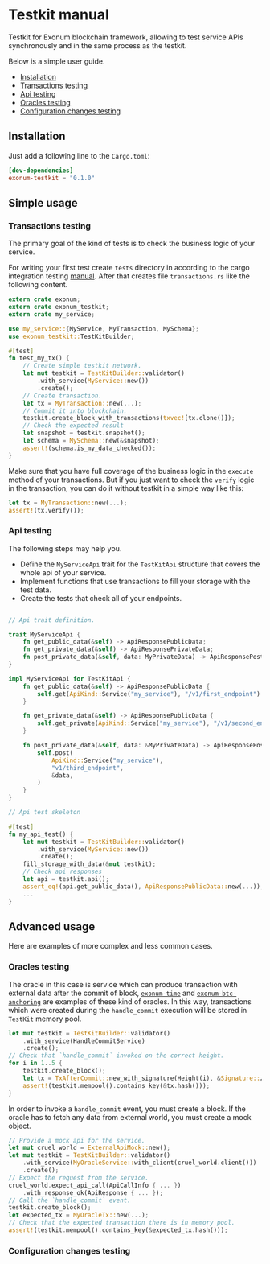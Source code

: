 # Testkit manual

Testkit for Exonum blockchain framework, allowing to test service APIs synchronously and in the same process as the testkit.

Below is a simple user guide.

* [Installation](#installation)
* [Transactions testing](#transactions-testing)
* [Api testing](#api-testing)
* [Oracles testing](#oracles-testing)
* [Configuration changes testing](#configuration-changes-testing)

## Installation

Just add a following line to the `Cargo.toml`:

```toml
[dev-dependencies]
exonum-testkit = "0.1.0"
```

## Simple usage

### Transactions testing

The primary goal of the kind of tests is to check the business logic of your service.

For writing your first test create `tests` directory in according to the cargo
integration testing [manual][integration-tests].
After that creates file `transactions.rs` like the following content.

```rust
extern crate exonum;
extern crate exonum_testkit;
extern crate my_service;

use my_service::{MyService, MyTransaction, MySchema};
use exonum_testkit::TestKitBuilder;

#[test]
fn test_my_tx() {
    // Create simple testkit network.
    let mut testkit = TestKitBuilder::validator()
        .with_service(MyService::new())
        .create();
    // Create transaction.
    let tx = MyTransaction::new(...);
    // Commit it into blockchain.
    testkit.create_block_with_transactions(txvec![tx.clone()]);
    // Check the expected result
    let snapshot = testkit.snapshot();
    let schema = MySchema::new(&snapshot);
    assert!(schema.is_my_data_checked());
}
```

Make sure that you have full coverage of the business logic in the `execute` method of your transactions.
But if you just want to check the `verify` logic in the transaction, you can do it without testkit in
a simple way like this:

```rust
let tx = MyTransaction::new(...);
assert!(tx.verify());
```

### Api testing

The following steps may help you.

* Define the `MyServiceApi` trait for the `TestKitApi` structure that covers the whole api of your service.
* Implement functions that use transactions to fill your storage with the test data.
* Create the tests that check all of your endpoints.

```rust

// Api trait definition.

trait MyServiceApi {
    fn get_public_data(&self) -> ApiResponsePublicData;
    fn get_private_data(&self) -> ApiResponsePrivateData;
    fn post_private_data(&self, data: MyPrivateData) -> ApiResponsePostPrivateData;
}

impl MyServiceApi for TestKitApi {
    fn get_public_data(&self) -> ApiResponsePublicData {
        self.get(ApiKind::Service("my_service"), "/v1/first_endpoint")
    }

    fn get_private_data(&self) -> ApiResponsePublicData {
        self.get_private(ApiKind::Service("my_service"), "/v1/second_endpoint")
    }

    fn post_private_data(&self, data: &MyPrivateData) -> ApiResponsePostPrivateData {
        self.post(
            ApiKind::Service("my_service"),
            "v1/third_endpoint",
            &data,
        )
    }
}

// Api test skeleton

#[test]
fn my_api_test() {
    let mut testkit = TestKitBuilder::validator()
        .with_service(MyService::new())
        .create();
    fill_storage_with_data(&mut testkit);
    // Check api responses
    let api = testkit.api();
    assert_eq!(api.get_public_data(), ApiResponsePublicData::new(...));
    ...
}
```

## Advanced usage

Here are examples of more complex and less common cases.

### Oracles testing

The oracle in this case is service which can produce transaction with external data after the commit of block,
[`exonum-time`][exonum-time] and [`exonum-btc-anchoring`][exonum-btc-anchoring] are examples of these kind of oracles.
In this way, transactions which were created during the `handle_commit` execution will be stored in `TestKit` memory pool.

```rust
let mut testkit = TestKitBuilder::validator()
    .with_service(HandleCommitService)
    .create();
// Check that `handle_commit` invoked on the correct height.
for i in 1..5 {
    testkit.create_block();
    let tx = TxAfterCommit::new_with_signature(Height(i), &Signature::zero());
    assert!(testkit.mempool().contains_key(&tx.hash()));
}
```

In order to invoke a `handle_commit` event, you must create a block.
If the oracle has to fetch any data from external world, you must create a mock object.

```rust
// Provide a mock api for the service.
let mut cruel_world = ExternalApiMock::new();
let mut testkit = TestKitBuilder::validator()
    .with_service(MyOracleService::with_client(cruel_world.client()))
    .create();
// Expect the request from the service.
cruel_world.expect_api_call(ApiCallInfo { ... })
    .with_response_ok(ApiResponse { ... });
// Call the `handle_commit` event.
testkit.create_block();
let expected_tx = MyOracleTx::new(...);
// Check that the expected transaction there is in memory pool.
assert!(testkit.mempool().contains_key(&expected_tx.hash()));
```

### Configuration changes testing

[integration-tests]: https://doc.rust-lang.org/book/second-edition/ch11-03-test-organization.html#integration-tests
[exonum-btc-anchoring]: https://github.com/exonum/exonum-btc-anchoring
[exonum-time]: https://github.com/exonum/exonum-time